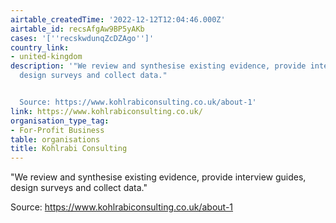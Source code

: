 ```yaml
---
airtable_createdTime: '2022-12-12T12:04:46.000Z'
airtable_id: recsAfgAw9BP5yAKb
cases: '[''recskwdunqZcDZAgo'']'
country_link:
- united-kingdom
description: '"We review and synthesise existing evidence, provide interview guides,
  design surveys and collect data."


  Source: https://www.kohlrabiconsulting.co.uk/about-1'
link: https://www.kohlrabiconsulting.co.uk/
organisation_type_tag:
- For-Profit Business
table: organisations
title: Kohlrabi Consulting
---
```


"We review and synthesise existing evidence, provide interview guides, design surveys and collect data."

Source: https://www.kohlrabiconsulting.co.uk/about-1